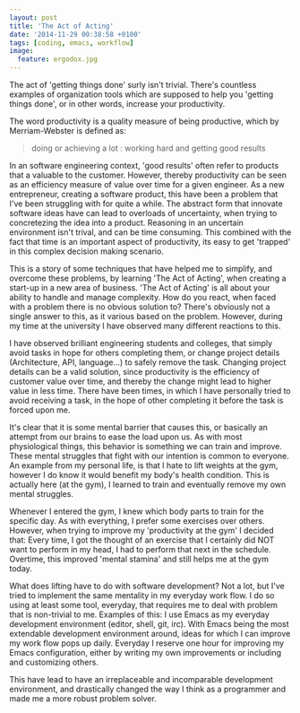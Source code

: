 ```yaml
---
layout: post
title: 'The Act of Acting'
date: '2014-11-29 00:38:58 +0100'
tags: [coding, emacs, workflow]
image:
  feature: ergodox.jpg
---
```

The act of 'getting things done' surly isn't trivial. There's countless examples of organization tools which are supposed to help you 'getting things done', or in other words, increase your productivity.

The word productivity is a quality measure of being productive, which by Merriam-Webster is defined as:

> doing or achieving a lot : working hard and getting good results

In an software engineering context, 'good results' often refer to products that a valuable to the customer. However, thereby productivity can be seen as an efficiency measure of value over time for a given engineer.
As a new entrepreneur, creating a software product, this have been a problem that I've been struggling with for quite a while. The abstract form that innovate software ideas have can lead to overloads of uncertainty, when trying to concretezing the idea into a product.
Reasoning in an uncertain environment isn't trival, and can be time consuming. This combined with the fact that time is an important aspect of productivity, its easy to get 'trapped' in this complex decision making scenario.

This is a story of some techniques that have helped me to simplify, and overcome these problems, by learning 'The Act of Acting', when creating a start-up in a new area of business.
'The Act of Acting' is all about your ability to handle and manage complexity. How do you react, when faced with a problem there is no obvious solution to?
There's obviously not a single answer to this, as it various based on the problem. However, during my time at the university I have observed many different reactions to this.

I have observed brilliant engineering students and colleges, that simply avoid tasks in hope for others completing them, or change project details (Architecture, API, language...) to safely remove the task.
Changing project details can be a valid solution, since productivity is the efficiency of customer value over time, and thereby the change might lead to higher value in less time.
There have been times, in which I have personally tried to avoid receiving a task, in the hope of other completing it before the task is forced upon me.

It's clear that it is some mental barrier that causes this, or basically an attempt from our brains to ease the load upon us. As with most physiological things, this behavior is something we can train and improve.
These mental struggles that fight with our intention is common to everyone. An example from my personal life, is that I hate to lift weights at the gym, however I do know it would benefit my body's health condition.
This is actually here (at the gym), I learned to train and eventually remove my own mental struggles.

Whenever I entered the gym, I knew which body parts to train for the specific day. As with everything, I prefer some exercises over others. However, when trying to improve my 'productivity at the gym' I decided that: Every time, I got the thought of an exercise that I certainly did NOT want to perform in my head, I had to perform that next in the schedule. Overtime, this improved 'mental stamina' and still helps me at the gym today.

What does lifting have to do with software development? Not a lot, but I've tried to implement the same mentality in my everyday work flow. I do so using at least some tool, everyday, that requires me to deal with problem that is non-trivial to me.
Examples of this: I use Emacs as my everyday development environment (editor, shell, git, irc). With Emacs being the most extendable development environment around, ideas for which I can improve my work flow pops up daily.
Everyday I reserve one hour for improving my Emacs configuration, either by writing my own improvements or including and customizing others.

This have lead to have an irreplaceable and incomparable development environment, and drastically changed the way I think as a programmer and made me a more robust problem solver.